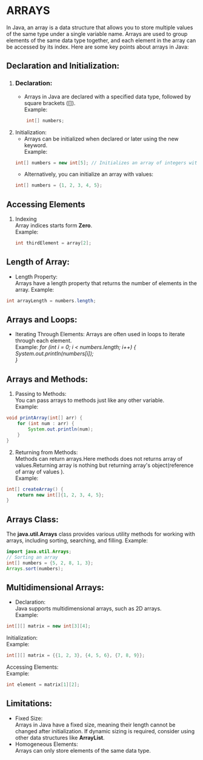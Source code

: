 # ARRAYS 
In Java, an array is a data structure that allows you to store multiple values of the same type under a single variable name. Arrays are used to group elements of the same data type together, and each element in the array can be accessed by its index. Here are some key points about arrays in Java:
## Declaration and Initialization:
1. ### Declaration:
    * Arrays in Java are declared with a specified data type, followed by square brackets ([]).  
    Example: 
    ```java   
        int[] numbers;
    ```
2. Initialization:
    * Arrays can be initialized when declared or later using the new keyword.  
    Example: 
    ``` java
    int[] numbers = new int[5]; // Initializes an array of integers with a length of 5
    ```
    * Alternatively, you can initialize an array with values:  
     ``` java
     int[] numbers = {1, 2, 3, 4, 5};     
     ```
## Accessing Elements
1. Indexing  
    Array indices starts form **Zero**.  
    Example:  
    ``` java
    int thirdElement = array[2];
    ```
## Length of Array:
* Length Property:  
Arrays have a length property that returns the number of elements in the array.
Example:  
``` java 
int arrayLength = numbers.length;
```
## Arrays and Loops:
* Iterating Through Elements:
Arrays are often used in loops to iterate through each element.  
Example:   *for (int i = 0; i < numbers.length; i++) {  
 System.out.println(numbers[i]);  
}* 

## Arrays and Methods:
1. Passing to Methods:  
You can pass arrays to methods just like any other variable.  
Example: 
``` java
void printArray(int[] arr) {  
    for (int num : arr) {  
        System.out.println(num);  
    } 
}
```
2. Returning from Methods:  
Methods can return arrays.Here methods does not returns array of values.Returning array is nothing but returning array's object(reference of array of values ).  
Example:  
``` java
int[] createArray() {  
    return new int[]{1, 2, 3, 4, 5};  
} 
```
## Arrays Class:  
The **java.util.Arrays** class provides various utility methods for working with arrays, including sorting, searching, and filling.
Example:  
``` java 
import java.util.Arrays;  
// Sorting an array  
int[] numbers = {5, 2, 8, 1, 3};  
Arrays.sort(numbers);
```  
## Multidimensional Arrays:  
* Declaration:  
Java supports multidimensional arrays, such as 2D arrays.  
Example:  
``` java
int[][] matrix = new int[3][4];
``` 
Initialization:  
Example:  
``` java
int[][] matrix = {{1, 2, 3}, {4, 5, 6}, {7, 8, 9}};
```  
Accessing Elements:  
Example:  
``` java
int element = matrix[1][2];
```  
## Limitations:  
* Fixed Size:  
Arrays in Java have a fixed size, meaning their length cannot be changed after initialization.
If dynamic sizing is required, consider using other data structures like **ArrayList**.  
* Homogeneous Elements:  
Arrays can only store elements of the same data type.
